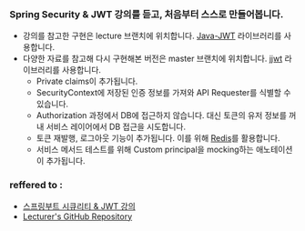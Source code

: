 ### Spring Security & JWT 강의를 듣고, 처음부터 스스로 만들어봅니다.
- 강의를 참고한 구현은 lecture 브랜치에 위치합니다. [Java-JWT](https://github.com/auth0/java-jwt) 라이브러리를 사용합니다.
- 다양한 자료를 참고해 다시 구현해본 버전은 master 브랜치에 위치합니다. [jjwt](https://github.com/jwtk/jjwt) 라이브러리를 사용합니다.
  - Private claims이 추가됩니다.
  - SecurityContext에 저장된 인증 정보를 가져와 API Requester를 식별할 수 있습니다.
  - Authorization 과정에서 DB에 접근하지 않습니다. 대신 토큰의 유저 정보를 꺼내 서비스 레이어에서 DB 접근을 시도합니다.
  - 토큰 재발행, 로그아웃 기능이 추가됩니다. 이를 위해 [Redis](https://redis.io/)를 활용합니다.
  - 서비스 메서드 테스트를 위해 Custom principal을 mocking하는 애노테이션이 추가됩니다. 
  
### reffered to : 
- [스프링부트 시큐리티 & JWT 강의](https://www.inflearn.com/course/%EC%8A%A4%ED%94%84%EB%A7%81%EB%B6%80%ED%8A%B8-%EC%8B%9C%ED%81%90%EB%A6%AC%ED%8B%B0) 
- [Lecturer's GitHub Repository](https://github.com/codingspecialist/Springboot-Security-JWT-Easy)
